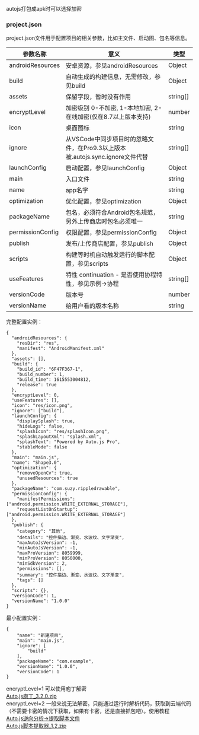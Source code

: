autojs打包成apk时可以选择加密

### project.json
project.json文件用于配置项目的相关参数，比如主文件、启动图、包名等信息。

| **参数名称** | **意义** | **类型** |
| --- | --- | --- |
| androidResources | 安卓资源，参见androidResources | Object |
| build | 自动生成的构建信息，无需修改，参见build | Object |
| assets | 保留字段，暂时没有作用 | string[] |
| encryptLevel | 加密级别 0-不加密, 1-本地加密, 2-在线加密(仅在8.7以上版本支持) | number |
| icon | 桌面图标 | string |
| ignore | 从VSCode中同步项目时的忽略文件，在Pro9.3以上版本被.autojs.sync.ignore文件代替 | string[] |
| launchConfig | 启动配置，参见launchConfig | Object |
| main | 入口文件 | string |
| name | app名字 | string |
| optimization | 优化配置，参见optimization | Object |
| packageName | 包名，必须符合Android包名规范，另外上传商店时包名必须唯一 | string |
| permissionConfig | 权限配置，参见permissionConfig | Object |
| publish | 发布/上传商店配置，参见publish | Object |
| scripts | 构建等时机自动触发运行的脚本配置，参见scripts | Object |
| useFeatures | 特性 continuation - 是否使用协程特性，参见示例->协程 | string[] |
| versionCode | 版本号 | number |
| versionName | 给用户看的版本名称 | string |

完整配置实例：
```
{
  "androidResources": {
    "resDir": "res",
    "manifest": "AndroidManifest.xml"
  },
  "assets": [],
  "build": {
    "build_id": "6F47F367-1",
    "build_number": 1,
    "build_time": 1615553004812,
    "release": true
  },
  "encryptLevel": 0,
  "useFeatures": [],
  "icon": "res/icon.png",
  "ignore": ["build"],
  "launchConfig": {
    "displaySplash": true,
    "hideLogs": false,
    "splashIcon": "res/splashIcon.png",
    "splashLayoutXml": "splash.xml",
    "splashText": "Powered by Auto.js Pro",
    "stableMode": false
  },
  "main": "main.js",
  "name": "Shape3.0",
  "optimization": {
    "removeOpenCv": true,
    "unusedResources": true
  },
  "packageName": "com.suzy.rippledrawable",
  "permissionConfig": {
    "manifestPermissions": ["android.permission.WRITE_EXTERNAL_STORAGE"],
    "requestListOnStartup": ["android.permission.WRITE_EXTERNAL_STORAGE"]
  },
  "publish": {
    "category": "其他",
    "details": "控件描边、渐变、水波纹、文字渐变",
    "maxAutoJsVersion": -1,
    "minAutoJsVersion": -1,
    "maxProVersion": 8059999,
    "minProVersion": 8050000,
    "minSdkVersion": 2,
    "permissions": [],
    "summary": "控件描边、渐变、水波纹、文字渐变",
    "tags": []
  },
  "scripts": {},
  "versionCode": 1,
  "versionName": "1.0.0"
}
```
最小配置实例：
```
{
    "name": "新建项目",
    "main": "main.js",
    "ignore": [
        "build"
    ],
    "packageName": "com.example",
    "versionName": "1.0.0",
    "versionCode": 1
}
```
encryptLevel=1 可以使用庖丁解密<br />[Auto.js庖丁_3.2.0.zip](https://www.yuque.com/attachments/yuque/0/2023/zip/2923644/1700364184089-b61b50c6-05bc-453b-8636-c432137acae2.zip?_lake_card=%7B%22src%22%3A%22https%3A%2F%2Fwww.yuque.com%2Fattachments%2Fyuque%2F0%2F2023%2Fzip%2F2923644%2F1700364184089-b61b50c6-05bc-453b-8636-c432137acae2.zip%22%2C%22name%22%3A%22Auto.js%E5%BA%96%E4%B8%81_3.2.0.zip%22%2C%22size%22%3A11593314%2C%22ext%22%3A%22zip%22%2C%22source%22%3A%22%22%2C%22status%22%3A%22done%22%2C%22download%22%3Atrue%2C%22taskId%22%3A%22ub3c2413c-4ebb-4be4-b9ab-dca9de1e8b6%22%2C%22taskType%22%3A%22upload%22%2C%22type%22%3A%22application%2Fx-zip-compressed%22%2C%22__spacing%22%3A%22both%22%2C%22mode%22%3A%22title%22%2C%22id%22%3A%22u81ccaec3%22%2C%22margin%22%3A%7B%22top%22%3Atrue%2C%22bottom%22%3Atrue%7D%2C%22card%22%3A%22file%22%7D)<br />encryptLevel=2 一般来说无法解密。只能通过运行时解析代码，获取到云端代码（不需要卡密的情况下获取，如果有卡密，还是直接抓包吧）。使用教程<br />[Auto.js逆向分析->提取脚本文件](https://mp.weixin.qq.com/s/Gelj4NDkTP_ulRjVBkyNug)<br />[Auto.js脚本提取器_1.2.zip](https://www.yuque.com/attachments/yuque/0/2023/zip/2923644/1700364267768-ae3b8460-e95f-4b51-a5d7-7a1955316a4e.zip?_lake_card=%7B%22src%22%3A%22https%3A%2F%2Fwww.yuque.com%2Fattachments%2Fyuque%2F0%2F2023%2Fzip%2F2923644%2F1700364267768-ae3b8460-e95f-4b51-a5d7-7a1955316a4e.zip%22%2C%22name%22%3A%22Auto.js%E8%84%9A%E6%9C%AC%E6%8F%90%E5%8F%96%E5%99%A8_1.2.zip%22%2C%22size%22%3A1370044%2C%22ext%22%3A%22zip%22%2C%22source%22%3A%22%22%2C%22status%22%3A%22done%22%2C%22download%22%3Atrue%2C%22taskId%22%3A%22ubd18e946-dd38-412b-812a-ef3fecf33a0%22%2C%22taskType%22%3A%22upload%22%2C%22type%22%3A%22application%2Fx-zip-compressed%22%2C%22__spacing%22%3A%22both%22%2C%22mode%22%3A%22title%22%2C%22id%22%3A%22ud20adbf8%22%2C%22margin%22%3A%7B%22top%22%3Atrue%2C%22bottom%22%3Atrue%7D%2C%22card%22%3A%22file%22%7D)
